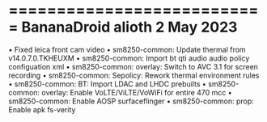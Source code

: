 ===========================
BananaDroid alioth                                            2 May 2023
===========================

• Fixed leica front cam video                                 • sm8250-common: Update thermal from v14.0.7.0.TKHEUXM        • sm8250-common: Import bt qti audio audio policy configuation xml                                                          • sm8250-common: overlay: Switch to AVC 3.1 for screen recording
• sm8250-common: Sepolicy: Rework thermal environment rules   • sm8250-common: BT: Import LDAC and LHDC prebuilts           • sm8250-common: overlay: Enable VoLTE/ViLTE/VoWiFi for entire 470 mcc
• sm8250-common: Enable AOSP surfaceflinger
• sm8250-common: prop: Enable apk fs-verity
